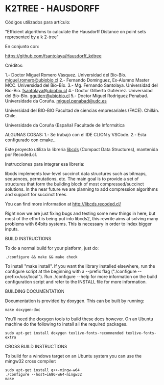 # K2TREE - HAUSDORFF 
Códigos utilizados para artículo: 

"Efficient algorithms to calculate the Hausdorff
Distance on point sets represented by a k 2-tree"

En conjunto con:

https://github.com/fsantolaya/Hausdorff_kdtree



Créditos:

1.- Doctor Miguel Romero Vásquez. Universidad del Bío-Bío. miguel.romero@ubiobio.cl 
2.- Fernando Dominguez, Ex-Alumno Master MCC. Universidad del Bío-Bío. 
3.- Mg. Fernando Santolaya. Universidad del Bío-Bío. fsantolaya@ubiobio.cl 
4.- Doctor Gilberto Gutiérrez. Universidad del Bío-Bío. ggutierr@ubiobio.cl 
5.- Doctor Miguel Rodriguez Penabad. Universidade da Coruña. miguel.penabad@udc.es

Universidad del BIO-BIO Facultad de ciencias empresariales (FACE). Chillán. Chile.

Universidade da Coruña (España) Facultade de Informática

ALGUNAS COSAS: 
1.- Se trabajó con el IDE CLION y VSCode.
2.- Esta configurado con cmake..






Este proyecto utiliza la librería [libcds](http://libcds.recoded.cl/) (Compact Data Structures), mantenida por Recoded.cl.

Instrucciones para integrar esa libreria: 

libcds implements low-level succinct data structures such as bitmaps,
sequences, permutations, etc. The main goal is to provide a set of
structures that form the building block of most compressed/succinct
solutions. In the near future we are planning to add compression
algorithms and support for succinct trees.

You can find more information at http://libcds.recoded.cl/

Right now we are just fixing bugs and testing some new things in here,
but most of the effort is being put into libcds2, this rewrite aims at
solving many problems with 64bits systems. This is necessary in order
to index bigger inputs.

BUILD INSTRUCTIONS

To do a normal build for your platform, just do:

    ./configure && make && make check

To install "make install".  If you want the library installed elsewhere,
run the configure script at the beginning with a --prefix flag
("./configure --prefix=/usr/local").  Run ./configure --help for more
information on the build configuration script and refer to the INSTALL
file for more information.

BUILDING DOCUMENTATION

Documentation is provided by doxygen. This can be built by running:

    make doxygen-doc

You'll need the doxygen tools to build these docs however. On an Ubuntu
machine do the following to install all the required packages.

    sudo apt-get install doxygen texlive-fonts-recommended texlive-fonts-extra

CROSS BUILD INSTRUCTIONS

To build for a windows target on an Ubuntu system you can use the mingw32
cross compiler:

    sudo apt-get install g++-mingw-w64
    ./configure --host=i686-w64-mingw32
    make